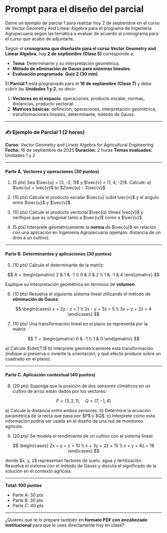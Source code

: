 
# Prompt para el diseño del parcial  

Dame un ejemplo de parcial 1 para realizar hoy 2 de septiembre en el curso de Vector Geometry And Linear Algebra para el programa de Ingeniería Agropecuaria según las temática a evaluar de acuerdo al cronograma para el curso que acabo de adjuntarte. 


Según el **cronograma que diseñaste para el curso Vector Geometry and Linear Algebra**, hoy **2 de septiembre (Clase 5)** corresponde a:

* **Tema**: Determinante y su interpretación geométrica.
* **Método de eliminación de Gauss para sistemas lineales.**
* **Evaluación programada**: **Quiz 2 (30 min)**.

El **Parcial 1** está programado para el **16 de septiembre (Clase 7)** y debe cubrir las **Unidades 1 y 2**, es decir:

1. **Vectores en el espacio**: operaciones, producto escalar, normas, distancias, producto vectorial.
2. **Matrices básicas**: definición, operaciones, interpretación geométrica, transformaciones lineales, determinante, método de Gauss.

---

### ✍️ Ejemplo de **Parcial 1** (2 horas)

**Curso:** Vector Geometry and Linear Algebra for Agricultural Engineering
**Fecha:** 16 de septiembre de 2025
**Duración:** 2 horas
**Temas evaluados:** Unidades 1 y 2

---

#### Parte A. Vectores y operaciones (30 puntos)

1. (5 pts) Sea \$\vec{u} = (3, -2, 1)\$ y \$\vec{v} = (1, 4, -2)\$. Calcule:
   a) \$\vec{u} + \vec{v}\$
   b) \$2\vec{u} - 3\vec{v}\$

2. (10 pts) Calcule el producto escalar \$\vec{u} \cdot \vec{v}\$ y el ángulo entre \$\vec{u}\$ y \$\vec{v}\$.

3. (10 pts) Calcule el producto vectorial \$\vec{u} \times \vec{v}\$ y verifique que es ortogonal tanto a \$\vec{u}\$ como a \$\vec{v}\$.

4. (5 pts) Interprete geométricamente la **norma** de \$\vec{u}\$ en relación con una aplicación en Ingeniería Agropecuaria (ejemplo: distancia de un dron a un cultivo).

---

#### Parte B. Determinantes y aplicaciones (30 puntos)

5. (10 pts) Calcule el determinante de la matriz:

$$
A = \begin{pmatrix}
2 & 1 & -1 \\
0 & 3 & 2 \\
1 & -1 & 4
\end{pmatrix}
$$

Explique su interpretación geométrica en términos de **volumen**.

6. (10 pts) Resuelva el siguiente sistema lineal utilizando el método de **eliminación de Gauss**:

$$
\begin{cases}
x + 2y - z = 1 \\
2x - y + 3z = 5 \\
3x + y + 2z = 4
\end{cases}
$$

7. (10 pts) Una transformación lineal en el plano se representa por la matriz:

$$
T = \begin{pmatrix}
0 & -1 \\
1 & 0
\end{pmatrix}
$$

a) Calcule \$\det(T)\$
b) Interprete geométricamente esta transformación (indique si preserva o invierte la orientación, y qué efecto produce sobre un cuadrado en el plano).

---

#### Parte C. Aplicación contextual (40 puntos)

8. (20 pts) Suponga que la posición de dos sensores climáticos en un cultivo de arroz están dados por los vectores:

$$
P = (3, 2, 1), \quad Q = (7, -1, 4)
$$

a) Calcule la distancia entre ambos sensores.
b) Determine la ecuación paramétrica de la recta que pasa por \$P\$ y \$Q\$.
c) Interprete cómo esta información podría ser usada en el diseño de una red de monitoreo agrícola.

9. (20 pts) Se modela el rendimiento de un cultivo con el sistema lineal:

$$
\begin{cases}
2x + y + z = 10 \\
x + 3y + 2z = 15 \\
x + y + 4z = 18
\end{cases}
$$

donde \$x, y, z\$ representan factores de suelo, agua y fertilización.
Resuelva el sistema con el método de Gauss y discuta el significado de la solución en el contexto agrícola.

---

**Total: 100 puntos**

* Parte A: 30 pts
* Parte B: 30 pts
* Parte C: 40 pts

---

¿Quieres que te lo prepare también en **formato PDF con encabezado institucional** para que lo uses directamente hoy en clase?
